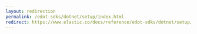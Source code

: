 ```yaml
---
layout: redirection
permalink: /edot-sdks/dotnet/setup/index.html
redirect: https://www.elastic.co/docs/reference/edot-sdks/dotnet/setup/index.html
---
```

